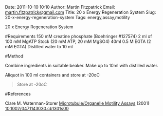 Date: 2011-10-10 10:10
Author: Martin Fitzpatrick
Email: martin.fitzpatrick@gmail.com
Title: 20 x Energy Regeneration System
Slug: 20-x-energy-regeneration-system
Tags: energy,assay,motility

20 x Energy Regeneration System





#Requirements
150 mM creatine phosphate (Boehringer #127574)
2 ml of 100 mM MgATP Stock (20 mM ATP, 20 mM MgSO4)
40ml 0.5 M EGTA (2 mM EGTA)
Distilled water to 10 ml 

#Method

Combine ingredients in suitable beaker. Make up to 10ml with distilled water.



Aliquot in 100 ml containers and store at -20oC


>Store at -20oC




#References


Clare M. Waterman-Storer [Microtubule/Organelle Motility Assays](http://dx.doi.org/10.1002/0471143030.cb1301s00)  (2001)
[10.1002/0471143030.cb1301s00](http://dx.doi.org/10.1002/0471143030.cb1301s00)





